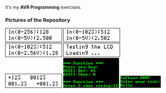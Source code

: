 It's my **AVR Programming** exercises.

### Pictures of the Repository
![](ADC_08Bit_AVCC%20VREF/Simulate/Album.png)
![](ADC_10Bit_AVCC%20VREF/Simulate/Album.png)
![](ADC_10Bit_Internal%20VREF/Simulate/Album.png)
![](Display_LCD_Syntax/Simulate/Album.png)
![](String_Syntax/Simulate/Album.png)
![](Interface_UART_Syntax/Simulate/Album.png)
![](Interface_UART_Software%20UART/Simulate/Album.png)
